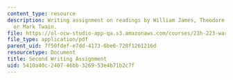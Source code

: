 ```yaml
---
content_type: resource
description: Writing assignment on readings by William James, Theodore Roosevelt,
  or Mark Twain.
file: https://ol-ocw-studio-app-qa.s3.amazonaws.com/courses/21h-223-war-american-society-fall-2002/5410a40c240746bb326953e4b71b2c7f_war_sec_assig902.pdf
file_type: application/pdf
parent_uid: 7f50fdef-e7dd-4173-6be6-728f1261216d
resourcetype: Document
title: Second Writing Assignment
uid: 5410a40c-2407-46bb-3269-53e4b71b2c7f
---
```

